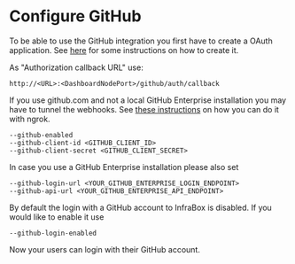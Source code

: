 # Configure GitHub

To be able to use the GitHub integration you first have to create a OAuth application. See [here](https://developer.github.com/apps/building-integrations/setting-up-and-registering-oauth-apps/registering-oauth-apps/) for some instructions on how to create it.

As "Authorization callback URL" use:

    http://<URL>:<DashboardNodePort>/github/auth/callback

If you use github.com and not a local GitHub Enterprise installation you may have to tunnel the webhooks. See [these instructions](https://developer.github.com/webhooks/configuring/#using-ngrok) on how you can do it with ngrok.

    --github-enabled
    --github-client-id <GITHUB_CLIENT_ID>
    --github-client-secret <GITHUB_CLIENT_SECRET>

In case you use a GitHub Enterprise installation please also set

    --github-login-url <YOUR_GITHUB_ENTERPRISE_LOGIN_ENDPOINT>
    --github-api-url <YOUR_GITHUB_ENTERPRISE_API_ENDPOINT>

By default the login with a GitHub account to InfraBox is disabled. If you would like to enable it use

    --github-login-enabled

Now your users can login with their GitHub account.
